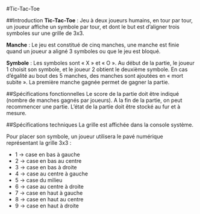 #Tic-Tac-Toe

##Introduction
**Tic-Tac-Toe** : Jeu à deux joueurs humains, en tour par tour, un joueur  affiche un symbole par tour, et dont le but est d’aligner trois symboles sur une grille de 3x3. 

**Manche** : Le jeu est constitué de cinq manches, une manche est finie quand un joueur a aligné 3 symboles ou que le jeu est bloqué. 

**Symbole** : Les symboles sont « X » et « O ». Au début de la partie, le joueur 1 choisit son symbole, et le joueur 2 obtient le deuxième symbole. 
En cas d’égalité au bout des 5 manches, des manches sont ajoutées en « mort subite ». La première manche gagnée permet de gagner la partie.

##Spécifications fonctionnelles
Le score de la partie doit être indiqué (nombre de manches gagnés par joueurs).
A la fin de la partie, on peut recommencer une partie.
L’état de la partie doit être stocké au fur et à mesure.

##Spécifications techniques
La grille est affichée dans la console système.

Pour placer son symbole, un joueur utilisera le pavé numérique représentant la grille 3x3 : 

* 1 -> case en bas à gauche
* 2 -> case en bas au centre
* 3 -> case en bas à droite
* 4 -> case au centre à gauche
* 5 -> case du milieu
* 6 -> case au centre à droite
* 7 -> case en haut à gauche
* 8 -> case en haut au centre
* 9 -> case en haut à droite
